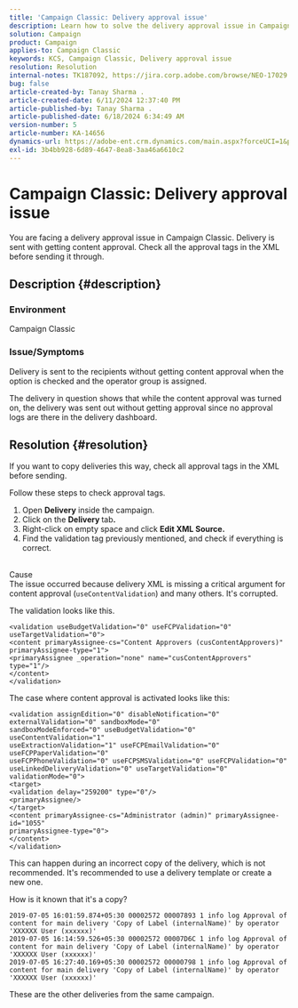 ```yaml
---
title: 'Campaign Classic: Delivery approval issue'
description: Learn how to solve the delivery approval issue in Campaign Classic.
solution: Campaign
product: Campaign
applies-to: Campaign Classic
keywords: KCS, Campaign Classic, Delivery approval issue
resolution: Resolution
internal-notes: TK187092, https://jira.corp.adobe.com/browse/NEO-17029
bug: false
article-created-by: Tanay Sharma .
article-created-date: 6/11/2024 12:37:40 PM
article-published-by: Tanay Sharma .
article-published-date: 6/18/2024 6:34:49 AM
version-number: 5
article-number: KA-14656
dynamics-url: https://adobe-ent.crm.dynamics.com/main.aspx?forceUCI=1&pagetype=entityrecord&etn=knowledgearticle&id=3567bd5e-ef27-ef11-840b-6045bd0065b6
exl-id: 3b4bb928-6d89-4647-8ea8-3aa46a6610c2
---
```

# Campaign Classic: Delivery approval issue


You are facing a delivery approval issue in Campaign Classic. Delivery is sent with getting content approval. Check all the approval tags in the XML before sending it through.

## Description {#description}


### Environment

Campaign Classic

### Issue/Symptoms

Delivery is sent to the recipients without getting content approval when the option is checked and the operator group is assigned.

The delivery in question shows that while the content approval was turned on, the delivery was sent out without getting approval since no approval logs are there in the delivery dashboard.


## Resolution {#resolution}


If you want to copy deliveries this way, check all approval tags in the XML before sending.

Follow these steps to check approval tags.

1. Open <b>Delivery</b> inside the campaign.
2. Click on the <b>Delivery </b>tab<b>.</b>
3. Right-click on empty space and click <b>Edit XML Source.</b>
4. Find the validation tag previously mentioned, and check if everything is correct.

<br>Cause<br>
The issue occurred because delivery XML is missing a critical argument for content approval (`useContentValidation`) and many others. It's corrupted.

The validation looks like this.


```
<validation useBudgetValidation="0" useFCPValidation="0" useTargetValidation="0">
<content primaryAssignee-cs="Content Approvers (cusContentApprovers)" primaryAssignee-type="1">
<primaryAssignee _operation="none" name="cusContentApprovers" type="1"/>
</content>
</validation>
```


The case where content approval is activated looks like this:


```
<validation assignEdition="0" disableNotification="0" externalValidation="0" sandboxMode="0"
sandboxModeEnforced="0" useBudgetValidation="0" useContentValidation="1"
useExtractionValidation="1" useFCPEmailValidation="0" useFCPPaperValidation="0"
useFCPPhoneValidation="0" useFCPSMSValidation="0" useFCPValidation="0"
useLinkedDeliveryValidation="0" useTargetValidation="0" validationMode="0">
<target>
<validation delay="259200" type="0"/>
<primaryAssignee/>
</target>
<content primaryAssignee-cs="Administrator (admin)" primaryAssignee-id="1055"
primaryAssignee-type="0">
</content>
</validation>
```


This can happen during an incorrect copy of the delivery, which is not recommended. It's recommended to use a delivery template or create a new one.

How is it known that it's a copy?


```
2019-07-05 16:01:59.874+05:30 00002572 00007893 1 info log Approval of content for main delivery 'Copy of Label (internalName)' by operator 'XXXXXX User (xxxxxx)'
2019-07-05 16:14:59.526+05:30 00002572 00007D6C 1 info log Approval of content for main delivery 'Copy of Label (internalName)' by operator 'XXXXXX User (xxxxxx)'
2019-07-05 16:27:40.169+05:30 00002572 00000798 1 info log Approval of content for main delivery 'Copy of Label (internalName)' by operator 'XXXXXX User (xxxxxx)'
```


These are the other deliveries from the same campaign.
